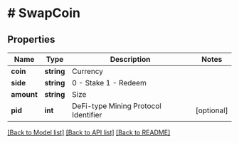 # # SwapCoin

## Properties

Name | Type | Description | Notes
------------ | ------------- | ------------- | -------------
**coin** | **string** | Currency | 
**side** | **string** | 0 - Stake 1 - Redeem | 
**amount** | **string** | Size | 
**pid** | **int** | DeFi-type Mining Protocol Identifier | [optional] 

[[Back to Model list]](../../README.md#documentation-for-models) [[Back to API list]](../../README.md#documentation-for-api-endpoints) [[Back to README]](../../README.md)
